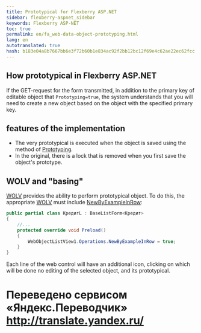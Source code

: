 ```yaml
--- 
title: Prototypical for Flexberry ASP.NET 
sidebar: flexberry-aspnet_sidebar 
keywords: Flexberry ASP-NET 
toc: true 
permalink: en/fa_web-data-object-prototyping.html 
lang: en 
autotranslated: true 
hash: b183e04a8b7667bb6e3f72b60b1e834ac92f2bb12bc12f69e4c62ae22ec62fcc 
--- 
```


## How prototypical in Flexberry ASP.NET 

If the GET-request for the form transmitted, in addition to the primary key of editable object that `Prototyping=true`, the system understands that you will need to create a new object based on the object with the specified primary key. 

## features of the implementation 

* The very prototypical is executed when the object is saved using the method of [Prototyping](fo_data-object-prototype.html). 
* In the original, there is a lock that is removed when you first save the object's prototype. 

## WOLV and "basing" 

[WOLV](fa_web-object-list-view.html) provides the ability to perform prototypical object. To do this, the appropriate [WOLV](fa_web-object-list-view.html) must include [NewByExampleInRow](fa_wolv-operations.html): 

```csharp
public partial class КредитL : BaseListForm<Кредит>
{
	//... 
	protected override void Preload()
	{
		WebObjectListView1.Operations.NewByExampleInRow = true;
	}
}
``` 

Each line of the web control will have an additional icon, clicking on which will be done no editing of the selected object, and its prototypical. 



 # Переведено сервисом «Яндекс.Переводчик» http://translate.yandex.ru/